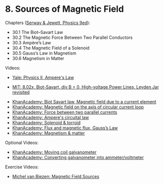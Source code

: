 # 8. Sources of Magnetic Field

Chapters ([Serway & Jewett, Physics 9ed](https://annas-archive.org/md5/076b2e7e2084a32914bcb8ca29d04f4d)):
- 30.1 The Biot–Savart Law
- 30.2 The Magnetic Force Between Two Parallel Conductors
- 30.3 Ampère’s Law
- 30.4 The Magnetic Field of a Solenoid
- 30.5 Gauss’s Law in Magnetism
- 30.6 Magnetism in Matter

Videos:
- [Yale: Physics II, Ampere's Law](https://www.youtube.com/watch?v=d8AIoU8vtzo&list=PLD07B2225BB40E582)
<!---->
- [MIT: 8.02x, Biot-Savart, div B = 0, High-voltage Power Lines, Leyden Jar revisited](https://www.youtube.com/watch?v=By2ogrSwgVo&list=PLyQSN7X0ro2314mKyUiOILaOC2hk6Pc3j)
<!---->
- [KhanAcademy: Biot Savart law, Magnetic field due to a current element](https://www.khanacademy.org/science/in-in-class-12th-physics-india/moving-charges-and-magnetism/x51bd77206da864f3:biot-savart-law-magnetic-field-due-to-a-current-element/v/biot-savart-law-vector-form)
- [KhanAcademy: Magnetic field on the axis of circular current loop](https://www.khanacademy.org/science/in-in-class-12th-physics-india/moving-charges-and-magnetism/x51bd77206da864f3:magnetic-field-on-the-axis-of-circular-current-loop/v/magnetic-field-due-to-current-carrying-loop)
- [KhanAcademy: Force between two parallel currents](https://www.khanacademy.org/science/in-in-class-12th-physics-india/moving-charges-and-magnetism/x51bd77206da864f3:force-between-two-parallel-currents/v/force-between-two-parallel-current-wires)
- [KhanAcademy: Ampere's circuital law](https://www.khanacademy.org/science/in-in-class-12th-physics-india/moving-charges-and-magnetism/x51bd77206da864f3:ampere-s-circuital-law/v/ampere-s-circuital-law-with-examples)
- [KhanAcademy: Solenoid & torroid](https://www.khanacademy.org/science/in-in-class-12th-physics-india/moving-charges-and-magnetism/x51bd77206da864f3:solenoid-torroid/v/magnetic-fields-through-solenoids)
- [KhanAcademy: Flux and magnetic flux, Gauss’s Law](https://www.khanacademy.org/science/in-in-class-12th-physics-india/in-in-electromagnetic-induction/x51bd77206da864f3:magnetic-flux/v/flux-and-magnetic-flux)
- [KhanAcademy: Magnetism & matter](https://www.khanacademy.org/science/in-in-class-12th-physics-india/x51bd77206da864f3:magnetism-matter)

Optional Videos:
- [KhanAcademy: Moving coil galvanometer](https://www.khanacademy.org/science/in-in-class-12th-physics-india/moving-charges-and-magnetism/x51bd77206da864f3:moving-coil-galvanometer/v/moving-coil-galvanometer-working)
- [KhanAcademy: Converting galvanometer into ammeter/voltmeter](https://www.khanacademy.org/science/in-in-class-12th-physics-india/moving-charges-and-magnetism/x51bd77206da864f3:converting-galvanometer-into-ammeter-voltmeter/v/conversion-of-galvanometer-into-ammeter)

Exercise Videos:
- [Michel van Biezen: Magnetic Field Sources](https://www.youtube.com/playlist?list=PLX2gX-ftPVXWMz9EYz_V8CdnotJesSRnY)
